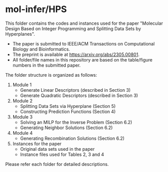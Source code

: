 # mol-infer/HPS
This folder contains the codes and instances used for the paper "Molecular Design Based on Integer Programming and Splitting Data Sets by Hyperplanes".
- The paper is submitted to IEEE/ACM Transactions on Computational Biology and Bioinformatics.
- The preprint is available at https://arxiv.org/abs/2305.00801.
- All folder/file names in this repository are based on the table/figure numbers in the submitted paper. 

The folder structure is organized as follows:
1. Module 1
   - Generate Linear Descriptors (described in Section 3)
   - Generate Quadratic Descriptors (described in Section 3)
1. Module 2
   - Splitting Data Sets via Hyperplane (Section 5)
   - Constructing Prediction Functions (Section 4)
1. Module 3
   - Solving an MILP for the Inverse Problem (Section 6.2)
   - Generating Neighbor Solutions (Section 6.2)
1. Module 4
   - Generating Recombination Solutions (Section 6.2)
1. Instances for the paper
   - Original data sets used in the paper
   - Instance files used for Tables 2, 3 and 4
  
Please refer each folder for detailed descriptions.


